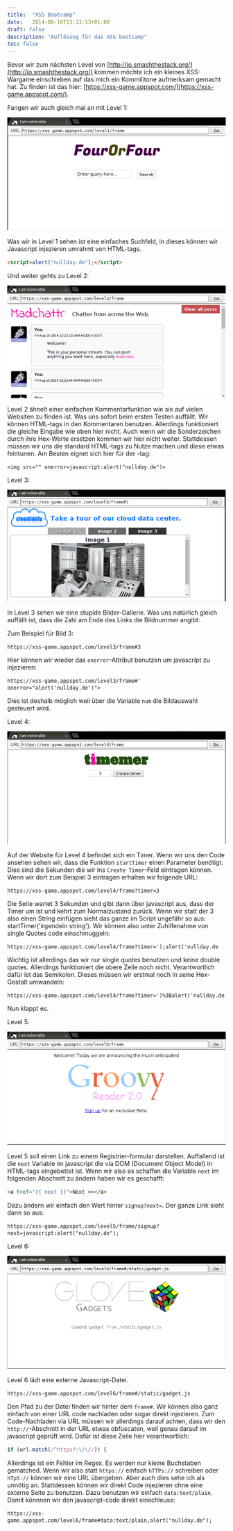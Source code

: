 ```yaml
---
title:  "XSS Bootcamp"
date:   2014-08-16T13:13:13+01:00
draft: false
description: "Auflösung für das XSS bootcamp"
toc: false
---
```


Bevor wir zum nächsten Level von [http://io.smashthestack.org/](http://io.smashthestack.org/) kommen möchte ich ein kleines XSS-Wargame einschieben auf das mich ein Kommilitone aufmerksam gemacht hat. Zu finden ist das hier: [https://xss-game.appspot.com/](https://xss-game.appspot.com/). 

Fangen wir auch gleich mal an mit Level 1:

![XSS-Level](/img/xss-level1.png)

Was wir in Level 1 sehen ist eine einfaches Suchfeld, in dieses können wir Javascript injezieren umrahmt von HTML-tags. 

```html
<script>alert("nullday.de");</script>
```

Und weiter gehts zu Level 2:

![XSS-Level](/img/xss-level2.png)

Level 2 ähnelt einer einfachen Kommentarfunktion wie sie auf vielen Websiten zu finden ist. Was uns sofort beim ersten Testen auffällt: Wir können HTML-tags in den Kommentaren benutzen.
Allerdings funktioniert die gleiche Eingabe wie oben hier nicht. Auch wenn wir die Sonderzeichen durch ihre Hex-Werte ersetzen kommen wir hier nicht weiter. Stattdessen müssen wir uns die standard HTML-tags zu Nutze machen und diese etwas feintunen. Am Besten eignet sich hier für der <img>-tag:

```
<img src="" onerror=javascript:alert("nullday.de")>
```

Level 3:

![XSS-Level](/img/xss-level3.png)

In Level 3 sehen wir eine stupide Bilder-Gallerie. Was uns natürlich gleich auffällt ist, dass die Zahl am Ende des Links die Bildnummer angibt: 

Zum Beispiel für Bild 3:

```
https://xss-game.appspot.com/level3/frame#3
```

Hier können wir wieder das `onerror`-Attribut benutzen um javascript zu injezieren:

```
https://xss-game.appspot.com/level3/frame#' onerror="alert('nullday.de')">
```

Dies ist deshalb möglich weil über die Variable `num` die Bildauswahl gesteuert wird.

Level 4:

![XSS-Level](/img/xss-level4.png)

Auf der Website für Level 4 befindet sich ein Timer. Wenn wir uns den Code ansehen sehen wir, dass die Funktion `startTimer` einen Parameter benötigt. Dies sind die Sekunden die wir ins `Create Timer`-Feld eintragen können. Wenn wir dort zum Beispiel 3 eintragen erhalten wir folgende URL:

```
https://xss-game.appspot.com/level4/frame?timer=3
```

Die Seite wartet 3 Sekunden und gibt dann über javascript aus, dass der Timer um ist und kehrt zum Normalzustand zurück. Wenn wir statt der 3 also einen String einfügen sieht das ganze im Script ungefähr so aus: startTimer('irgendein string'). Wir können also unter Zuhilfenahme von single Quotes code einschmuggeln:

```
https://xss-game.appspot.com/level4/frame?timer=');alert('nullday.de
```

Wichtig ist allerdings das wir nur single quotes benutzen und keine double quotes.
Allerdings funktioniert die obere Zeile noch nicht. Verantwortlich dafür ist das Semikolon. Dieses müssen wir erstmal noch in seine Hex-Gestalt umwandeln:

```
https://xss-game.appspot.com/level4/frame?timer=')%3Balert('nullday.de
```

Nun klappt es.

Level 5:

![XSS-Level](/img/xss-level5.png)

Level 5 soll einen Link zu einem Registrier-formular darstellen. Auffallend ist die `next` Variable im javascript die via DOM (Document Object Model) in HTML-tags eingebettet ist. Wenn wir also es schaffen die Variable `next` im folgenden Abschnitt zu ändern haben wir es geschafft:

```html
<a href="{{ next }}">Next >></a>
```

Dazu ändern wir einfach den Wert hinter `signup?next=`. Der ganze Link sieht dann so aus:

```
https://xss-game.appspot.com/level5/frame/signup?next=javascript:alert("nullday.de");
```

Level 6:

![XSS-Level](/img/xss-level6.png)

Level 6 lädt eine externe Javascript-Datei. 

```
https://xss-game.appspot.com/level6/frame#/static/gadget.js
```

Den Pfad zu der Datei finden wir hinter dem `frame#`. Wir können also ganz einfach von einer URL code nachladen oder sogar direkt injezieren. Zum Code-Nachladen via URL müssen wir allerdings darauf achten, dass wir den `http://`-Abschnitt in der URL etwas obfuscaten, weil genau darauf im javascript geprüft wird. Dafür ist diese Zeile hier verantwortlich:

```javascript
if (url.match(/^https?:\/\//)) {
```

Allerdings ist ein Fehler im Regex. Es werden nur kleine Buchstaben gematched. Wenn wir also statt `https://` einfach `hTTPs://` schreiben oder `hTpS://` können wir eine URL übergeben.
Aber auch dies sehe ich als unnötig an. Stattdessen können wir direkt Code injezieren ohne eine externe Seite zu benutzen. Dazu benutzen wir einfach `data:text/plain`. Damit könnnen wir den javascript-code direkt einschleuse:

```
https://xss-game.appspot.com/level6/frame#data:text/plain,alert("nullday.de");
```

